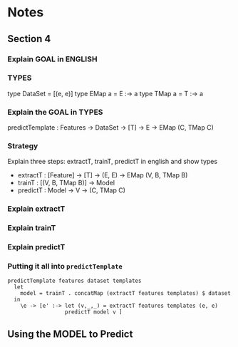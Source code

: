 # Notes

## Section 4 

### Explain GOAL in ENGLISH


### TYPES 

  type DataSet     = [(e, e)]
  type EMap a      = E :-> a
  type TMap a      = T :-> a  

### Explain the GOAL in TYPES 
   
  predictTemplate : Features -> DataSet -> [T] -> E -> EMap (C, TMap C)

### Strategy 

  Explain three steps: extractT, trainT, predictT in english and show types 
 
- extractT : [Feature] -> [T] -> (E, E) -> EMap (V, B, TMap B)
- trainT   : [(V, B, TMap B)] -> Model 
- predictT : Model -> V -> (C, TMap C)

### Explain extractT 

### Explain trainT 

### Explain predictT

### Putting it all into `predictTemplate`  

```
predictTemplate features dataset templates 
  let 
    model = trainT . concatMap (extractT features templates) $ dataset
  in
    \e -> [e' :-> let (v,_,_) = extractT features templates (e, e) 
                  predictT model v ]  
```
## Using the MODEL to Predict
